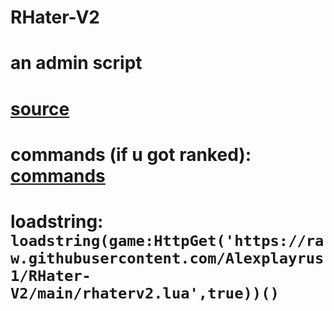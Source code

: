 # RHater-V2
# an admin script
# [source](rhaterv2.lua)
# commands (if u got ranked): [commands](commands.md)
# loadstring: ```loadstring(game:HttpGet('https://raw.githubusercontent.com/Alexplayrus1/RHater-V2/main/rhaterv2.lua',true))()```
